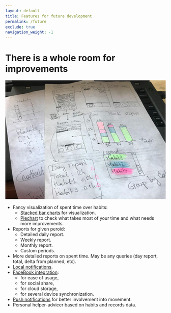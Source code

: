 ```yaml
---
layout: default
title: Features for future development
permalink: /future
exclude: true
navigation_weight: -1
---
```


# There is a whole room for improvements

![work-in-progress](imgs/wip-paper.jpg)

* Fancy visualization of spent time over habits:
  * [Stacked bar charts](https://doc.qt.io/qt-5/qml-qtcharts-stackedbarseries.html)  for visualization.
  * [Piechart](https://doc.qt.io/qt-5/qml-qtcharts-pieseries.html) to check what takes most of your time and what needs more improvements.
* Reports for given peroid:
  * Detailed daily report.
  * Weekly report.
  * Monthly report.
  * Custom periods.
* More detailed reports on spent time. May be any queries (day report, total, delta from planned, etc).
* [Local notifications](https://felgo.com/doc/plugin-notification/).
* [FaceBook integration](https://felgo.com/doc/plugin-facebook/):
  * for ease of usage,
  * for social share,
  * for cloud storage,
  * for several device synchronization.
* [Push notifications](https://felgo.com/doc/plugin-gcm/) for better involvement into movement.
* Personal helper-advicer based on habits and records data.

